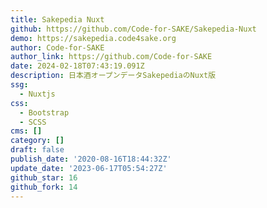 ```yaml
---
title: Sakepedia Nuxt
github: https://github.com/Code-for-SAKE/Sakepedia-Nuxt
demo: https://sakepedia.code4sake.org
author: Code-for-SAKE
author_link: https://github.com/Code-for-SAKE
date: 2024-02-18T07:43:19.091Z
description: 日本酒オープンデータSakepediaのNuxt版
ssg:
  - Nuxtjs
css:
  - Bootstrap
  - SCSS
cms: []
category: []
draft: false
publish_date: '2020-08-16T18:44:32Z'
update_date: '2023-06-17T05:54:27Z'
github_star: 16
github_fork: 14
---
```

